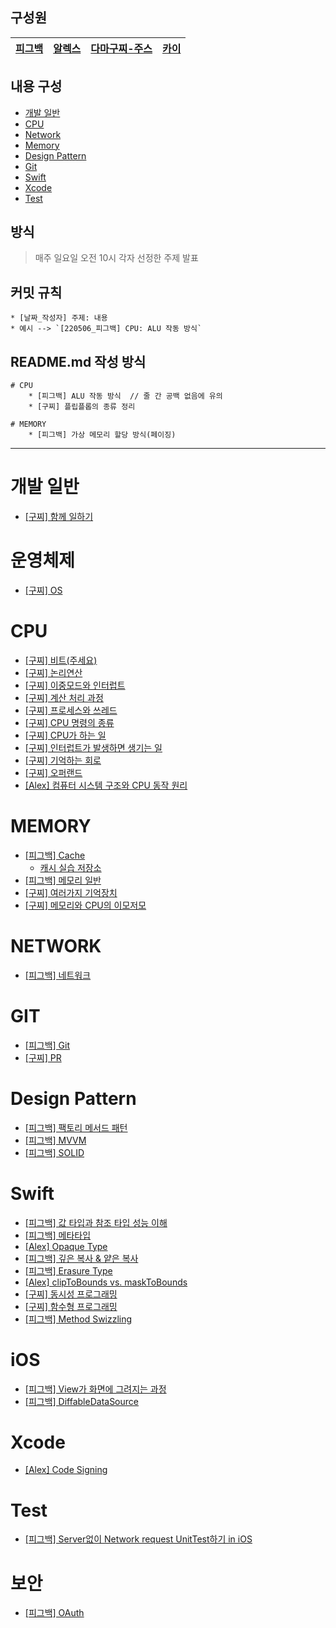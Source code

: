 ## 구성원

| [피그백](https://github.com/Piggy-Seob) | [알렉스](https://github.com/SongTaehwan) | [다마구찌-주스](https://github.com/Damagucci-Juice) | [카이](https://github.com/TaeKyeongKim) |
| --------------------------------------- | ---------------------------------------- | --------------------------------------------------- | --------------------------------------------------- |

## 내용 구성

- [개발 일반](#개발-일반)
- [CPU](#cpu)
- [Network](#network)
- [Memory](#memory)
- [Design Pattern](#design-pattern)
- [Git](#git)
- [Swift](#swift)
- [Xcode](#xcode)
- [Test](#test)

## 방식

> 매주 일요일 오전 10시 각자 선정한 주제 발표

## 커밋 규칙

    * [날짜_작성자] 주제: 내용
    * 예시 --> `[220506_피그백] CPU: ALU 작동 방식`

## README.md 작성 방식

```
# CPU
    * [피그백] ALU 작동 방식  // 줄 간 공백 없음에 유의
    * [구찌] 플립플롭의 종류 정리

# MEMORY
    * [피그백] 가상 메모리 할당 방식(페이징)
```

---

# 개발 일반
- [[구찌] 함께 일하기](https://damagucci-juice.tistory.com/80)

# 운영체제
- [[구찌] OS](https://damagucci-juice.tistory.com/107)


# CPU

- [[구찌] 비트(주세요)](https://damagucci-juice.tistory.com/81)
- [[구찌] 논리연산](https://github.com/Damagucci-Juice/ComputerScienceAndDesignPatternForBegginer/blob/master/cpu/CPU%20%E4%B8%AD%20%EB%85%BC%EB%A6%AC%EC%97%B0%EC%82%B0.md)
- [[구찌] 이중모드와 인터럽트](https://github.com/Damagucci-Juice/ComputerScienceAndDesignPatternForBegginer/blob/master/cpu/DoubleModeAndInterrupt.md)
- [[구찌] 계산 처리 과정](https://github.com/Damagucci-Juice/ComputerScienceAndDesignPatternForBegginer/blob/master/cpu/HowCanCPUProcess.md)
- [[구찌] 프로세스와 쓰레드](https://github.com/Damagucci-Juice/ComputerScienceAndDesignPatternForBegginer/blob/master/cpu/ProcessAndThread.md)
- [[구찌] CPU 명령의 종류](https://github.com/Damagucci-Juice/ComputerScienceAndDesignPatternForBegginer/blob/master/cpu/SortOfCommand.md)
- [[구찌] CPU가 하는 일](https://github.com/Damagucci-Juice/ComputerScienceAndDesignPatternForBegginer/blob/master/cpu/WhatDoesCPUWork.md)
- [[구찌] 인터럽트가 발생하면 생기는 일](https://github.com/Damagucci-Juice/ComputerScienceAndDesignPatternForBegginer/blob/master/cpu/interrupt.md)
- [[구찌] 기억하는 회로](https://github.com/Damagucci-Juice/ComputerScienceAndDesignPatternForBegginer/blob/master/cpu/%EA%B8%B0%EC%96%B5%ED%95%98%EB%8A%94%20%ED%9A%8C%EB%A1%9C.md)
- [[구찌] 오퍼랜드](https://github.com/Damagucci-Juice/SundayTechTalk/blob/master/cpu/operand.md)
- [[Alex] 컴퓨터 시스템 구조와 CPU 동작 원리](https://cyclic-gray-2b1.notion.site/System-Structure-Program-Execution-2988a95e1b894aa28aa1827dbdfe9502)

# MEMORY

- [[피그백] Cache](https://seob-p.tistory.com/11)
  - [캐시 실습 저장소](https://github.com/Damagucci-Juice/ComputerScienceAndDesignPatternForBegginer/tree/master/memory/CachingPractice)
- [[피그백] 메모리 일반](https://marble-walk-de2.notion.site/61026ae9875b4e2ea988e29aff0c1a57)
- [[구찌] 여러가지 기억장치](https://github.com/Damagucci-Juice/ComputerScienceAndDesignPatternForBegginer/blob/master/memory/VariousMemory.md)
- [[구찌] 메모리와 CPU의 이모저모](https://github.com/Damagucci-Juice/ComputerScienceAndDesignPatternForBegginer/blob/master/memory/%EB%A9%94%EB%AA%A8%EB%A6%AC%EC%99%80%20CPU%EC%9D%98%20%EC%9D%B4%EB%AA%A8%EC%A0%80%EB%AA%A8.md)

# NETWORK

- [[피그백] 네트워크](https://www.notion.so/499f39ff169446d98789afc2b7abd6d3)

# GIT

- [[피그백] Git](https://marble-walk-de2.notion.site/git-57285da346114348b7823acf96d9b49e)
- [[구찌] PR](https://drive.google.com/file/d/1yglYI6dVw7pT6MVPtKXRtJJfluYi3HvP/view?usp=sharing)

# Design Pattern

- [[피그백] 팩토리 메서드 패턴](https://github.com/P-SeoB/computerSienceAndDesignPatternForBegginer/tree/pigbag/DesignPattern/FactoryMethodPattern)
- [[피그백] MVVM](https://github.com/P-SeoB/computerSienceAndDesignPatternForBegginer/tree/pigbag/DesignPattern/MVVMPractice)
- [[피그백] SOLID](https://seob-p.tistory.com/13)

# Swift

- [[피그백] 값 타입과 참조 타입 성능 이해](https://github.com/Damagucci-Juice/ComputerScienceAndDesignPatternForBegginer/tree/master/Performance)
- [[피그백] 메타타입](https://seob-p.tistory.com/12)
- [[Alex] Opaque Type](https://songtaehwan.github.io/opaque-type/)
- [[피그백] 깊은 복사 & 얕은 복사](https://seob-p.tistory.com/14)
- [[피그백] Erasure Type](https://seob-p.tistory.com/19)
- [[Alex] clipToBounds vs. maskToBounds](https://songtaehwan.github.io/clipToBounds-maskToBounds/)
- [[구찌] 동시성 프로그래밍](https://github.com/Damagucci-Juice/SundayTechTalk/blob/master/ETC/ConcurrencyProgramming.md)
- [[구찌] 함수형 프로그래밍](https://github.com/Damagucci-Juice/SundayTechTalk/blob/master/ETC/FunctionalProgramming.md)
- [[피그백] Method Swizzling](https://seob-p.tistory.com/23)

# iOS
- [[피그백] View가 화면에 그려지는 과정](https://seob-p.tistory.com/22)
- [[피그백] DiffableDataSource](https://seob-p.tistory.com/24)

# Xcode

- [[Alex] Code Signing](https://songtaehwan.github.io/code-sigining/)

# Test

- [[피그백] Server없이 Network request UnitTest하기 in iOS](https://seob-p.tistory.com/18?category=1003271)

# 보안

- [[피그백] OAuth](https://seob-p.tistory.com/20)
